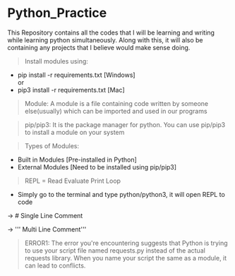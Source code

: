 # Python_Practice
This Repository contains all the codes that I will be learning and writing while learning python simultaneously. Along with this, it will also be containing any projects that I believe would make sense doing.

> Install modules using:
- pip install -r requirements.txt [Windows]  
or
- pip3 install -r requirements.txt [Mac]  

> Module: A module is a file containing code written by someone else(usually) which can be imported and used in our programs

> pip/pip3: It is the package manager for python. You can use pip/pip3 to install a module on your system

> Types of Modules:
- Built in Modules [Pre-installed in Python]
- External Modules [Need to be installed using pip/pip3]

> REPL = Read Evaluate Print Loop 
- Simply go to the terminal and type python/python3, it will open REPL to code

-> # Single Line Comment

-> ''' Multi Line Comment'''

> ERROR1: The error you're encountering suggests that Python is trying to use your script file named requests.py instead of the actual requests library. When you name your script the same as a module, it can lead to conflicts.